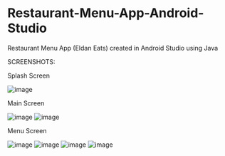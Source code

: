 # Restaurant-Menu-App-Android-Studio
Restaurant Menu App (Eldan Eats) created in Android Studio using Java

SCREENSHOTS:

Splash Screen

![image](https://user-images.githubusercontent.com/100855236/219846663-ff14cf6a-89fa-4470-b7e4-6e61a1086a8c.png)

Main Screen

![image](https://user-images.githubusercontent.com/100855236/219846697-e76397cb-09dc-4e19-9689-fb5dd94ae570.png)
![image](https://user-images.githubusercontent.com/100855236/219846698-82b2927a-351e-47ce-b04d-1322dfe70559.png)

Menu Screen

![image](https://user-images.githubusercontent.com/100855236/219846731-c31f167e-3b13-4d97-8ee0-3966b1741880.png)
![image](https://user-images.githubusercontent.com/100855236/219846725-ac941db0-5ad6-4dd5-abed-670f5a8739c5.png)
![image](https://user-images.githubusercontent.com/100855236/219846732-739c1642-9bd2-4493-a98a-be36b2fbef86.png)
![image](https://user-images.githubusercontent.com/100855236/219846733-2d403ab4-6dca-4e71-8f70-4d691e2862d5.png)


